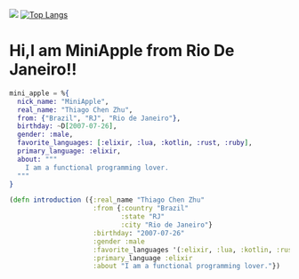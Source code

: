 [![](https://github-readme-stats.vercel.app/api?username=MiniAppleTheApple&theme=radical)](https://github.com/anuraghazra/github-readme-stats)
[![Top Langs](https://github-readme-stats.vercel.app/api/top-langs/?username=MiniAppleTheApple&theme=radical)](https://github.com/anuraghazra/github-readme-stats)

# Hi,I am MiniApple from Rio De Janeiro!!
```elixir
mini_apple = %{
  nick_name: "MiniApple",
  real_name: "Thiago Chen Zhu",
  from: {"Brazil", "RJ", "Rio de Janeiro"},
  birthday: ~D[2007-07-26],
  gender: :male,
  favorite_languages: [:elixir, :lua, :kotlin, :rust, :ruby],
  primary_language: :elixir,
  about: """
    I am a functional programming lover.
  """
}
```
```clojure
(defn introduction ({:real_name "Thiago Chen Zhu"
                     :from {:country "Brazil"
                            :state "RJ"
                            :city "Rio de Janeiro"}
                     :birthday: "2007-07-26"
                     :gender :male
                     :favorite_languages '(:elixir, :lua, :kotlin, :rust, :ruby)
                     :primary_language :elixir
                     :about "I am a functional programming lover."})
```
